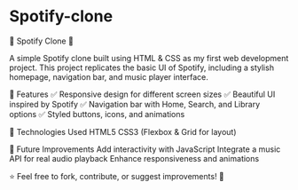 # Spotify-clone
🎵 Spotify Clone 🎵

A simple Spotify clone built using HTML & CSS as my first web development project. This project replicates the basic UI of Spotify, including a stylish homepage, navigation bar, and music player interface.  

🚀 Features 
✅ Responsive design for different screen sizes 
✅ Beautiful UI inspired by Spotify 
✅ Navigation bar with Home, Search, and Library options 
✅ Styled buttons, icons, and animations  

📌 Technologies Used 
HTML5 
CSS3 (Flexbox & Grid for layout) 

🎯 Future Improvements 
Add interactivity with JavaScript Integrate 
a music API for real audio playback
Enhance responsiveness and animations

⭐ Feel free to fork, contribute, or suggest improvements! 🚀
